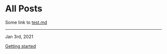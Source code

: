 # All Posts 

Some link to [test.md](/test)

---

Jan 3rd, 2021
 
[Getting started](/blog/2021/getting-started)
